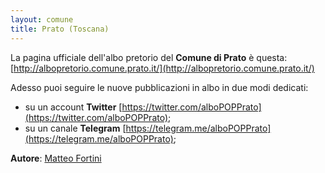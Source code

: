 ```yaml
---
layout: comune
title: Prato (Toscana)
---
```


La pagina ufficiale dell'albo pretorio del **Comune di Prato** è questa: [http://albopretorio.comune.prato.it/](http://albopretorio.comune.prato.it/)

Adesso puoi seguire le nuove pubblicazioni in albo in due modi dedicati:

* su un account **Twitter** [https://twitter.com/alboPOPPrato](https://twitter.com/alboPOPPrato);
* su un canale **Telegram** [https://telegram.me/alboPOPPrato](https://telegram.me/alboPOPPrato);

**Autore**: [Matteo Fortini](https://twitter.com/matt_fortini)

